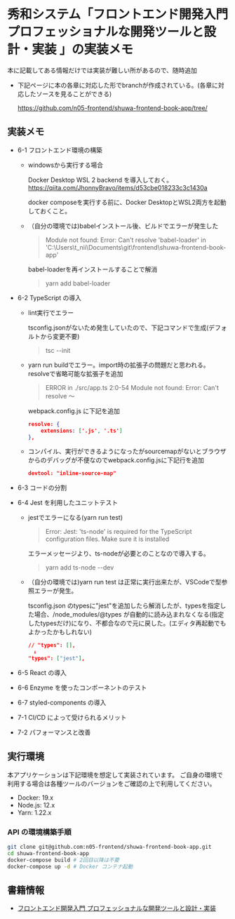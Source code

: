# 秀和システム「フロントエンド開発入門 プロフェッショナルな開発ツールと設計・実装 」の実装メモ
本に記載してある情報だけでは実装が難しい所があるので、随時追加

- 下記ページに本の各章に対応した形でbranchが作成されている。(各章に対応したソースを見ることができる)

    https://github.com/n05-frontend/shuwa-frontend-book-app/tree/


## 実装メモ
- 6-1 フロントエンド環境の構築
    - windowsから実行する場合
        
        Docker Desktop WSL 2 backend を導入しておく。https://qiita.com/JhonnyBravo/items/d53cbe018233c3c1430a

        docker composeを実行する前に、Docker DesktopとWSL2両方を起動しておくこと。

    - （自分の環境では)babelインストール後、ビルドでエラーが発生した

        > Module not found: Error: Can't resolve 'babel-loader' in    'C:\Users\t_nii\Documents\git\frontend\shuwa-frontend-book-app'

        babel-loaderを再インストールすることで解消
        > yarn add babel-loader

- 6-2 TypeScript の導入
    - lint実行でエラー

        tsconfig.jsonがないため発生していたので、下記コマンドで生成(デフォルトから変更不要)
        > tsc --init

    - yarn run buildでエラー。import時の拡張子の問題だと思われる。resolveで省略可能な拡張子を追加
        > ERROR in ./src/app.ts 2:0-54 Module not found: Error: Can't resolve ～

        webpack.config.js に下記を追加
        ```json
        resolve: {
            extensions: ['.js', '.ts']
        },
        ```
    - コンパイル、実行ができるようになったがsourcemapがないとブラウザからのデバッグが不便なのでwebpack.config.jsに下記行を追加
        ```json
        devtool: "inline-source-map"
        ```

- 6-3 コードの分割
- 6-4 Jest を利用したユニットテスト
    - jestでエラーになる(yarn run test)
        >  Error: Jest: 'ts-node' is required for the TypeScript configuration files. Make sure it is installed

        エラーメッセージより、ts-nodeが必要とのことなので導入する。

        > yarn add ts-node --dev

    - （自分の環境では)yarn run test は正常に実行出来たが、VSCodeで型参照エラーが発生。

        tsconfig.json のtypesに"jest"を追加したら解消したが、typesを指定した場合、/node_modules/@types が自動的に読み込まれなくなる(指定したtypesだけ)になり、不都合なので元に戻した。(エディタ再起動でもよかったかもしれない)
        ```json
        // "types": [],
        　↓
        "types": ["jest"],
        ```

- 6-5 React の導入
- 6-6 Enzyme を使ったコンポーネントのテスト
- 6-7 styled-components の導入
- 7-1 CI/CD によって受けられるメリット
- 7-2 パフォーマンスと改善



## 実行環境
本アプリケーションは下記環境を想定して実装されています。
ご自身の環境で利用する場合は各種ツールのバージョンをご確認の上で利用してください。

- Docker: 19.x
- Node.js: 12.x
- Yarn: 1.22.x

### API の環境構築手順
```bash
git clone git@github.com:n05-frontend/shuwa-frontend-book-app.git
cd shuwa-frontend-book-app
docker-compose build # 2回目以降は不要
docker-compose up -d # Docker コンテナ起動
```

## 書籍情報
- [フロントエンド開発入門 プロフェッショナルな開発ツールと設計・実装](https://www.shuwasystem.co.jp/book/9784798061771.html)
